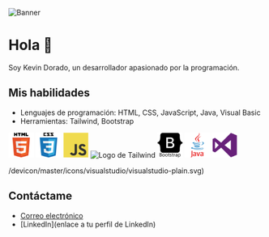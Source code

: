  ![Banner](https://media.tenor.com/BrNtIejIcXUAAAAC/pixel-art.gif)
 # Hola 👋

Soy Kevin Dorado, un desarrollador apasionado por la programación.

## Mis habilidades
- Lenguajes de programación: HTML, CSS, JavaScript, Java, Visual Basic
- Herramientas: Tailwind, Bootstrap

<p>
  <img src="https://raw.githubusercontent.com/devicons/devicon/master/icons/html5/html5-original-wordmark.svg" alt="Logo de HTML" width="50">
  <img src="https://raw.githubusercontent.com/devicons/devicon/master/icons/css3/css3-original-wordmark.svg" alt="Logo de CSS" width="50">
  <img src="https://raw.githubusercontent.com/devicons/devicon/master/icons/javascript/javascript-original.svg" alt="Logo de JavaScript" width="50">
  <img src="https://www.vectorlogo.zone/logos/tailwindcss/tailwindcss-icon.svg" alt="Logo de Tailwind" width="50">
  <img src="https://raw.githubusercontent.com/devicons/devicon/master/icons/bootstrap/bootstrap-plain-wordmark.svg" alt="Logo de Bootstrap" width="50">
  <img src="https://raw.githubusercontent.com/devicons/devicon/master/icons/java/java-original-wordmark.svg" alt="Logo de Java" width="50">
  <img src="https://raw.githubusercontent.com/devicons/devicon/master/icons/visualstudio/visualstudio-plain.svg" alt="Logo de Visual Basic" width="50">
</p>/devicon/master/icons/visualstudio/visualstudio-plain.svg)

## Contáctame
- [Correo electrónico](mailto:tu_correo_electrónico)
- [LinkedIn](enlace a tu perfil de LinkedIn)
